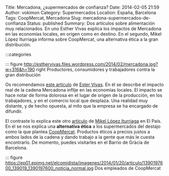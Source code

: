 Title: Mercadona, ¿supermercados de confianza?
Date: 2014-02-05 21:59
Author: vokimon
Category: Supermercados
Location: España, Barcelona
Tags: CoopMercat, Mercadona
Slug: mercadona-supermercados-de-confianza
Status: published
Summary:
	Dos artículos sobre alimentación muy relacionados.
	En uno Esther Vivas explica los impactos de Mercadona en las economías locales, en origen como en destino.
	En el segundo, Mikel López Iturriaga informa sobre CoopMercat, una alternativa ética a la gran distribución.


:::categories

::: figure http://esthervivas.files.wordpress.com/2014/02/mercadona.jpg?w=316&h=190 right
	Productores, consumidores y trabajadores contra la gran distribución

Os recomendamos [este artículo](http://esthervivas.com/2014/02/05/mercadona-supermercados-de-confianza/) de [Ester Vivas](http://esthervivas.com/).
En él se describe el impacto real de la cadena Mercadona inflije en las economías locales.
El impacto se hace notar de forma dolorosa en el lugar de origen de la producción, en los trabajadores, y en el comercio local que desplaza. Una realidad muy distante, y de hecho opuesta, al mito que la empresa se ha encargado de difundir.

El contraste lo explica este otro [artículo](http://blogs.elpais.com/el-comidista/2014/01/coopmercat-el-supermercado-con-conciencia.html)
de [Mikel López Iturriaga](http://elpais.com/autor/mikel_lopez_iturriaga/a/) en El País.
En él se nos explica una **alternativa ética** a los supermercados del destajo como la que plantea [CoopMercat](http://www.coopmercat.coop/).
Productos éticos a precios justos a ambos lados de la cadena y dando trabajo a la gente que más le cuesta encontrarlo.
De momento, puedes visitarles en el Barrio de Gràcia de Barcelona.

::: figure https://ep01.epimg.net/elcomidista/imagenes/2014/01/20/articulo/1390197600_139019_1390197600_noticia_normal.jpg
	Dos empleados de CoopMercat
